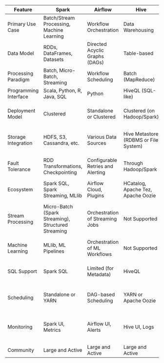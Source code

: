 | Feature | Spark | Airflow | Hive | Flink | NiFi | Beam |
|---------|-------|---------|------|-------|------|------|
| Primary Use Case | Batch/Stream Processing, Machine Learning | Workflow Orchestration | Data Warehousing | Stream Processing | Data Integration | Unified Batch/Stream Processing |
| Data Model | RDDs, DataFrames, Datasets | Directed Acyclic Graphs (DAGs) | Table-based | Streams and Tables | Data Flows | Portable Pipelines |
| Processing Paradigm | Batch, Micro-Batch, Streaming | Workflow Scheduling | Batch (MapReduce) | Streaming, Batch | Data Routing and Transformation | Batch, Streaming |
| Programming Interface | Scala, Python, R, Java, SQL | Python | HiveQL (SQL-like) | Java, Scala | Visual Data Flow Designer | Java, Python, Go |
| Deployment Model | Clustered | Standalone or Clustered | Clustered (on Hadoop/Spark) | Clustered | Standalone or Clustered | Agnostic (Runners: Spark, Flink, Dataflow) |
| Storage Integration | HDFS, S3, Cassandra, etc. | Various Data Sources | Hive Metastore (RDBMS or File System) | Kafka, HDFS, S3, etc. | HDFS, S3, Kafka, etc. | HDFS, S3, Kafka, BigQuery, etc. |
| Fault Tolerance | RDD Transformations, Checkpointing | Configurable Retries and Alerting | Through Hadoop/Spark | Exactly-Once Semantics | Guaranteed Delivery, Backpressure | Through Runners (e.g., Spark, Flink) |
| Ecosystem | Spark SQL, Spark Streaming, MLlib | Airflow Cloud, Plugins | HCatalog, Apache Tez, Apache Oozie | Flink CEP, Flink ML | Apache NiFi Registry, NiFi Extensions | Runners, I/O Transforms, SDKs |
| Stream Processing | Micro-Batch (Spark Streaming), Structured Streaming | Orchestration of Streaming Jobs | Not Supported | True Streaming with Event-Time Windows | Stream Routing and Transformation | Through Runners (e.g., Flink) |
| Machine Learning | MLlib, ML Pipelines | Orchestration of ML Workflows | Not Supported | Flink ML | Not Supported | Through Runners (e.g., Spark) |
| SQL Support | Spark SQL | Limited (for Metadata) | HiveQL | Table API, SQL-like | Not Supported | Through Runners (e.g., Spark SQL) |
| Scheduling | Standalone or YARN | DAG-based Scheduling | YARN or Apache Oozie | Standalone or YARN | NiFi Flow Scheduler | Through Runners (e.g., Dataflow) |
| Monitoring | Spark UI, Metrics | Airflow UI, Alerts | Hive UI, Logs | Web UI, Metrics | NiFi UI, Bulletins | Through Runners (e.g., Dataflow Monitoring) |
| Community | Large and Active | Large and Active | Large and Active | Growing | Growing | Growing |

